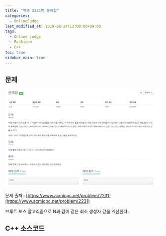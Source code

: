```yaml
---
title: "백준 2231번 분해합"
categories: 
  - OnlineJudge
last_modified_at: 2019-08-24T13:00:00+09:00
tags: 
  - Online judge
  - Baekjoon
  - C++
toc: true
sidebar_main: true
---
```


## 문제

![2231](https://github.com/lesslate/lesslate.github.io/blob/master/assets/img/OnlineJudge/2231.png?raw=true)

문제 출처 : [https://www.acmicpc.net/problem/2231](https://www.acmicpc.net/problem/2231)

브루트 포스 알고리즘으로 N과 값이 같은 최소 생성자 값을 계산한다.

## C++ 소스코드

<script src="https://gist.github.com/lesslate/52a9b9c35998dcba0bd94a49a57b2296.js"></script>